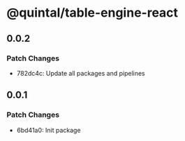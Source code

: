 # @quintal/table-engine-react

## 0.0.2

### Patch Changes

- 782dc4c: Update all packages and pipelines

## 0.0.1

### Patch Changes

- 6bd41a0: Init package

